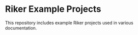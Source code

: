 # Riker Example Projects

This repository includes example Riker projects used in various documentation.
